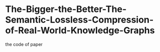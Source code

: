# The-Bigger-the-Better-The-Semantic-Lossless-Compression-of-Real-World-Knowledge-Graphs
the code of paper
